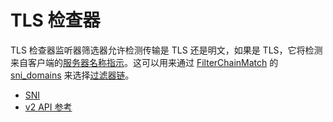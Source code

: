 # TLS 检查器

TLS 检查器监听器筛选器允许检测传输是 TLS 还是明文，如果是 TLS，它将检测来自客户端的[服务器名称指示](https://en.wikipedia.org/wiki/Server_Name_Indication)。这可以用来通过 [FilterChainMatch](https://www.envoyproxy.io/docs/envoy/latest/api-v2/api/v2/listener/listener.proto#envoy-api-msg-listener-filterchainmatch) 的 [sni_domains](../../api-v2/api/v2/listener/listener.proto.md#envoy-api-field-listener-filterchainmatch-sni-domains) 来选择[过滤器链](https://www.envoyproxy.io/docs/envoy/latest/api-v2/api/v2/listener/listener.proto.md#envoy-api-msg-listener-filterchain)。

- [SNI](../../faq/sni.md#faq-how-to-setup-sni)
- [v2 API 参考](https://www.envoyproxy.io/docs/envoy/latest/api-v2/api/v2/listener/listener.proto.html#envoy-api-field-listener-listenerfilter-name)

